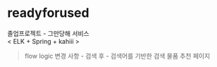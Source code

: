 # readyforused
졸업프로젝트 - 그만당해 서비스  
< ELK + Spring + kahiii > 

> flow logic 변경 사항 - 검색 후 - 검색어를 기반한 검색 물품 추천 페이지 

